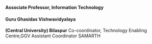 <b>Associate Professor, Information Technology</b>
<b><h4>Guru Ghasidas Vishwavidyalaya</h4> (Central University) Bilaspur</b>
Co-coordinator, Technology Enabling Centre,GGV
Assistant Coordinator SAMARTH 

